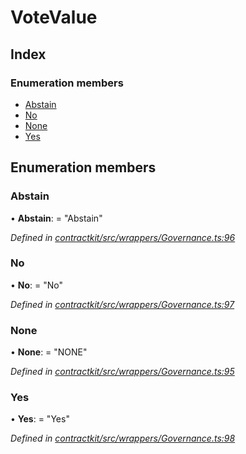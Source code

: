 # VoteValue

## Index

### Enumeration members

* [Abstain](_wrappers_governance_.votevalue.md#abstain)
* [No](_wrappers_governance_.votevalue.md#no)
* [None](_wrappers_governance_.votevalue.md#none)
* [Yes](_wrappers_governance_.votevalue.md#yes)

## Enumeration members

### Abstain

• **Abstain**: = "Abstain"

_Defined in_ [_contractkit/src/wrappers/Governance.ts:96_](https://github.com/celo-org/celo-monorepo/blob/master/packages/contractkit/src/wrappers/Governance.ts#L96)

### No

• **No**: = "No"

_Defined in_ [_contractkit/src/wrappers/Governance.ts:97_](https://github.com/celo-org/celo-monorepo/blob/master/packages/contractkit/src/wrappers/Governance.ts#L97)

### None

• **None**: = "NONE"

_Defined in_ [_contractkit/src/wrappers/Governance.ts:95_](https://github.com/celo-org/celo-monorepo/blob/master/packages/contractkit/src/wrappers/Governance.ts#L95)

### Yes

• **Yes**: = "Yes"

_Defined in_ [_contractkit/src/wrappers/Governance.ts:98_](https://github.com/celo-org/celo-monorepo/blob/master/packages/contractkit/src/wrappers/Governance.ts#L98)

